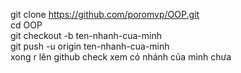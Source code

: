 git clone https://github.com/poromvp/OOP.git<br>
cd OOP<br>
git checkout -b ten-nhanh-cua-minh<br>
git push -u origin ten-nhanh-cua-minh<br>
xong r lên github check xem có nhánh của mình chưa
